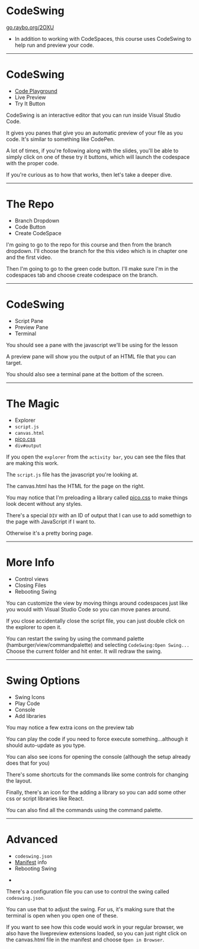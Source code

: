 <!-- .slide: data-state="layout-title" class="bg-dark"-->

# CodeSwing

<div class="slide-link"><a href="https://go.raybo.org/2OXU"><i class="fab fa-slideshare"></i> go.raybo.org/2OXU</a></div>

> >

- In addition to working with CodeSpaces, this course uses CodeSwing to help run and preview your code.

---

# CodeSwing

- [Code Playground](https://marketplace.visualstudio.com/items?itemName=codespaces-Contrib.codeswing)
- Live Preview
- Try It Button

> >

CodeSwing is an interactive editor that you can run inside Visual Studio Code.

It gives you panes that give you an automatic preview of your file as you code. It's similar to something like CodePen.

A lot of times, if you're following along with the slides, you'll be able to simply click on one of these try it buttons, which will launch the codespace with the proper code.

If you're curious as to how that works, then let's take a deeper dive.

---

# The Repo

- Branch Dropdown
- Code Button
- Create CodeSpace

I'm going to go to the repo for this course and then from the branch dropdown. I'll choose the branch for the this video which is in chapter one and the first video.

Then I'm going to go to the green code button. I'll make sure I'm in the codespaces tab and choose create codespace on the branch.

---

# CodeSwing

- Script Pane
- Preview Pane
- Terminal

> >

You should see a pane with the javascript we'll be using for the lesson

A preview pane will show you the output of an HTML file that you can target.

You should also see a terminal pane at the bottom of the screen.

---

# The Magic

- Explorer
- `script.js`
- `canvas.html`
- [pico.css](https://picocss.com/)
- `div#output`

> >

If you open the `explorer` from the `activity bar`, you can see the files that are making this work.

The `script.js` file has the javascript you're looking at.

The canvas.html has the HTML for the page on the right.

You may notice that I'm preloading a library called [pico.css](https://picocss.com/) to make things look decent without any styles.

There's a special `DIV` with an ID of output that I can use to add somethign to the page with JavaScript if I want to.

Otherwise it's a pretty boring page.

---

# More Info

- Control views
- Closing Files
- Rebooting Swing

> >

You can customize the view by moving things around codespaces just like you would with Visual Studio Code so you can move panes around.

If you close accidentally close the script file, you can just double click on the explorer to open it.

You can restart the swing by using the command palette (hamburger/view/commandpalette) and selecting `CodeSwing:Open Swing...` Choose the current folder and hit enter. It will redraw the swing.

---

# Swing Options

- Swing Icons
- Play Code
- Console
- Add libraries

> >

You may notice a few extra icons on the preview tab

You can play the code if you need to force execute something...although it should auto-update as you type.

You can also see icons for opening the console (although the setup already does that for you)

There's some shortcuts for the commands like some controls for changing the layout.

Finally, there's an icon for the adding a library so you can add some other css or script libraries like React.

You can also find all the commands using the command palette.

---

# Advanced

- `codeswing.json`
- [Manifest](https://marketplace.visualstudio.com/items?itemName=codespaces-Contrib.codeswing#swing-manifest) info
- Rebooting Swing
- > >

There's a configuration file you can use to control the swing called `codeswing.json`.

You can use that to adjust the swing. For us, it's making sure that the terminal is open when you open one of these.

If you want to see how this code would work in your regular browser, we also have the livepreview extensions loaded, so you can just right click on the canvas.html file in the manifest and choose `Open in Browser`.
